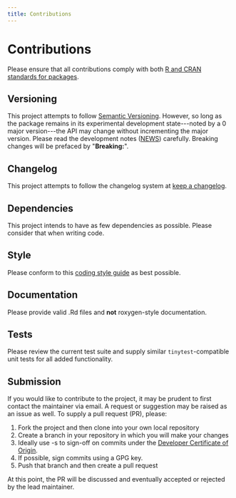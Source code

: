 ```yaml
---
title: Contributions
---
```


# Contributions
Please ensure that all contributions comply with both
[R and CRAN standards for packages](https://cran.r-project.org/doc/manuals/r-release/R-exts.html).

## Versioning
This project attempts to follow [Semantic Versioning](https://semver.org/).
However, so long as the package remains in its experimental development
state---noted by a 0 major version---the API may change without incrementing the
major version. Please read the development notes
([NEWS](https://CRAN.R-project.org/package=minimaxApprox/news.html)) carefully.
Breaking changes will be prefaced by "**Breaking:**".

## Changelog
This project attempts to follow the changelog system at
[keep a changelog](https://keepachangelog.com/).

## Dependencies
This project intends to have as few dependencies as possible. Please consider
that when writing code.

## Style
Please conform to this
[coding style guide](https://www.avrahamadler.com/coding-style-guide/) as best
possible.

## Documentation
Please provide valid .Rd files and **not** roxygen-style documentation.

## Tests
Please review the current test suite and supply similar `tinytest`-compatible
unit tests for all added functionality.

## Submission
If you would like to contribute to the project, it may be prudent to first
contact the maintainer via email. A request or suggestion may be raised as an
issue as well. To supply a pull request (PR), please:

 1. Fork the project and then clone into your own local repository
 2. Create a branch in your repository in which you will make your changes
 3. Ideally use -s to sign-off on commits under the
 [Developer Certificate of Origin](https://developercertificate.org/).
 4. If possible, sign commits using a GPG key.
 5. Push that branch and then create a pull request

At this point, the PR will be discussed and eventually accepted or rejected by
the lead maintainer.

